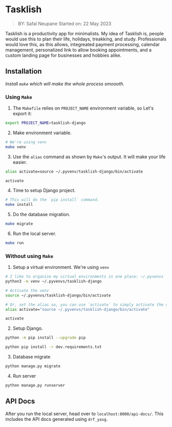 # Tasklish

> BY: Safal Neupane
> Started on: 22 May 2023

Tasklish is a productivity app for minimalists. My idea of Tasklish is, people would use this to plan their life, holidays, treakking, and
study. Professionals would love this, as this allows, integreated payment processing, calendar management, personalized link to allow booking
appointments, and a custom landing page for businesses and hobbies alike.

## Installation
*Install `make` which will make the whole process smoooth.*

### Using `Make`

1. The `Makefile` relies on `PROJECT_NAME` environment variable, so Let's export it:
```bash
export PROJECT_NAME=tasklish-django
```

2. Make environment variable.
```bash
# We're using venv
make venv
```

3. Use the `alias` command as shown by `Make`'s output. It will make your life easier.
```bash
alias activate=source ~/.pyvenv/tasklish-django/bin/activate

activate
```

4. Time to setup Django project.
```bash
# This will do the `pip install` command.
make install
```

5. Do the database migration.
```bash
make migrate
```

6. Run the local server.
```bash
make run
```

### Without using `Make`

1. Setup a virtual environment. We're using `venv`
```bash
# I like to organise my virtual environments in one place: ~/.pyvenvs
python3 -m venv ~/.pyvenvs/tasklish-django

# Activate the venv
source ~/.pyvenvs/tasklish-django/bin/activate

# Or, set the alias so, you can use `activate` to simply activate the venv
alias activate="source ~/.pyvenvs/tasklish-django/bin/activate"

activate
```

2. Setup Django.
```bash
python -m pip install --upgrade pip

python pip install -r dev.requirements.txt
```

3. Database migrate
```bash
python manage.py migrate
```

4. Run server
```bash
python manage.py runserver
```


## API Docs

After you run the local server, head over to `localhost:8000/api-docs/`. This includes the API docs generated using `drf_yasg`.

